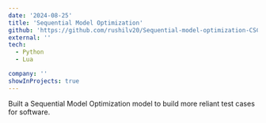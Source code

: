 ```yaml
---
date: '2024-08-25'
title: 'Sequential Model Optimization'
github: 'https://github.com/rushilv20/Sequential-model-optimization-CSC591-ASE'
external: ''
tech:
  - Python
  - Lua

company: ''
showInProjects: true
---
```


Built a Sequential Model Optimization model to build more reliant test cases for software.
